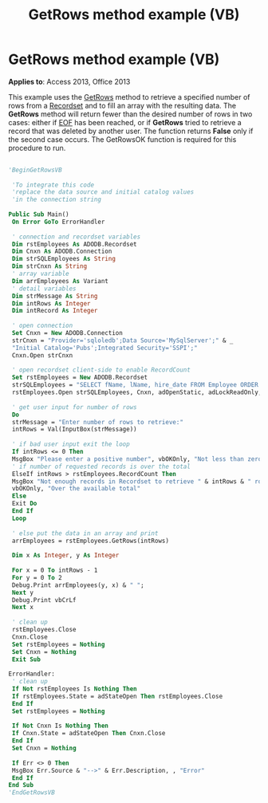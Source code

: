 ﻿---
title: GetRows method example (VB)
TOCTitle: GetRows method example (VB)
ms:assetid: 5a4e03de-0c89-ed93-7fe8-685906878e60
ms:mtpsurl: https://msdn.microsoft.com/library/JJ249311(v=office.15)
ms:contentKeyID: 48545041
ms.date: 09/18/2015
mtps_version: v=office.15
---

# GetRows method example (VB)


**Applies to**: Access 2013, Office 2013

This example uses the [GetRows](getrows-method-ado.md) method to retrieve a specified number of rows from a [Recordset](recordset-object-ado.md) and to fill an array with the resulting data. The **GetRows** method will return fewer than the desired number of rows in two cases: either if [EOF](bof-eof-properties-ado.md) has been reached, or if **GetRows** tried to retrieve a record that was deleted by another user. The function returns **False** only if the second case occurs. The GetRowsOK function is required for this procedure to run.

```vb 
 
'BeginGetRowsVB 
 
 'To integrate this code 
 'replace the data source and initial catalog values 
 'in the connection string 
 
Public Sub Main() 
 On Error GoTo ErrorHandler 
 
 ' connection and recordset variables 
 Dim rstEmployees As ADODB.Recordset 
 Dim Cnxn As ADODB.Connection 
 Dim strSQLEmployees As String 
 Dim strCnxn As String 
 ' array variable 
 Dim arrEmployees As Variant 
 ' detail variables 
 Dim strMessage As String 
 Dim intRows As Integer 
 Dim intRecord As Integer 
 
 ' open connection 
 Set Cnxn = New ADODB.Connection 
 strCnxn = "Provider='sqloledb';Data Source='MySqlServer';" & _ 
 "Initial Catalog='Pubs';Integrated Security='SSPI';" 
 Cnxn.Open strCnxn 
 
 ' open recordset client-side to enable RecordCount 
 Set rstEmployees = New ADODB.Recordset 
 strSQLEmployees = "SELECT fName, lName, hire_date FROM Employee ORDER BY lName" 
 rstEmployees.Open strSQLEmployees, Cnxn, adOpenStatic, adLockReadOnly, adCmdText 
 
 ' get user input for number of rows 
 Do 
 strMessage = "Enter number of rows to retrieve:" 
 intRows = Val(InputBox(strMessage)) 
 
 ' if bad user input exit the loop 
 If intRows <= 0 Then 
 MsgBox "Please enter a positive number", vbOKOnly, "Not less than zero!" 
 ' if number of requested records is over the total 
 ElseIf intRows > rstEmployees.RecordCount Then 
 MsgBox "Not enough records in Recordset to retrieve " & intRows & " rows.", _ 
 vbOKOnly, "Over the available total" 
 Else 
 Exit Do 
 End If 
 Loop 
 
 ' else put the data in an array and print 
 arrEmployees = rstEmployees.GetRows(intRows) 
 
 Dim x As Integer, y As Integer 
 
 For x = 0 To intRows - 1 
 For y = 0 To 2 
 Debug.Print arrEmployees(y, x) & " "; 
 Next y 
 Debug.Print vbCrLf 
 Next x 
 
 ' clean up 
 rstEmployees.Close 
 Cnxn.Close 
 Set rstEmployees = Nothing 
 Set Cnxn = Nothing 
 Exit Sub 
 
ErrorHandler: 
 ' clean up 
 If Not rstEmployees Is Nothing Then 
 If rstEmployees.State = adStateOpen Then rstEmployees.Close 
 End If 
 Set rstEmployees = Nothing 
 
 If Not Cnxn Is Nothing Then 
 If Cnxn.State = adStateOpen Then Cnxn.Close 
 End If 
 Set Cnxn = Nothing 
 
 If Err <> 0 Then 
 MsgBox Err.Source & "-->" & Err.Description, , "Error" 
 End If 
End Sub 
'EndGetRowsVB 
```

